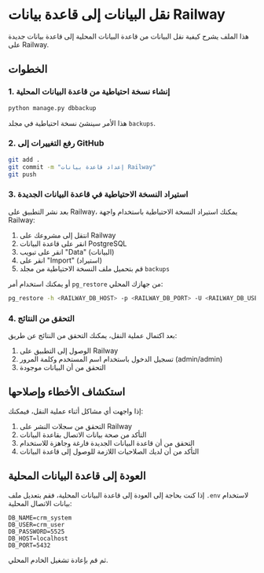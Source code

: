 # نقل البيانات إلى قاعدة بيانات Railway

هذا الملف يشرح كيفية نقل البيانات من قاعدة البيانات المحلية إلى قاعدة بيانات جديدة على Railway.

## الخطوات

### 1. إنشاء نسخة احتياطية من قاعدة البيانات المحلية

```bash
python manage.py dbbackup
```

هذا الأمر سينشئ نسخة احتياطية في مجلد `backups`.

### 2. رفع التغييرات إلى GitHub

```bash
git add .
git commit -m "إعداد قاعدة بيانات Railway"
git push
```

### 3. استيراد النسخة الاحتياطية في قاعدة البيانات الجديدة

بعد نشر التطبيق على Railway، يمكنك استيراد النسخة الاحتياطية باستخدام واجهة Railway:

1. انتقل إلى مشروعك على Railway
2. انقر على قاعدة البيانات PostgreSQL
3. انقر على تبويب "Data" (البيانات)
4. انقر على "Import" (استيراد)
5. قم بتحميل ملف النسخة الاحتياطية من مجلد `backups`

أو يمكنك استخدام أمر `pg_restore` من جهازك المحلي:

```bash
pg_restore -h <RAILWAY_DB_HOST> -p <RAILWAY_DB_PORT> -U <RAILWAY_DB_USER> -d <RAILWAY_DB_NAME> -v <BACKUP_FILE>
```

### 4. التحقق من النتائج

بعد اكتمال عملية النقل، يمكنك التحقق من النتائج عن طريق:

1. الوصول إلى التطبيق على Railway
2. تسجيل الدخول باستخدام اسم المستخدم وكلمة المرور (admin/admin)
3. التحقق من أن البيانات موجودة

## استكشاف الأخطاء وإصلاحها

إذا واجهت أي مشاكل أثناء عملية النقل، فيمكنك:

1. التحقق من سجلات النشر على Railway
2. التأكد من صحة بيانات الاتصال بقاعدة البيانات
3. التحقق من أن قاعدة البيانات الجديدة فارغة وجاهزة للاستخدام
4. التأكد من أن لديك الصلاحيات اللازمة للوصول إلى قاعدة البيانات

## العودة إلى قاعدة البيانات المحلية

إذا كنت بحاجة إلى العودة إلى قاعدة البيانات المحلية، فقم بتعديل ملف `.env` لاستخدام بيانات الاتصال المحلية:

```
DB_NAME=crm_system
DB_USER=crm_user
DB_PASSWORD=5525
DB_HOST=localhost
DB_PORT=5432
```

ثم قم بإعادة تشغيل الخادم المحلي.
